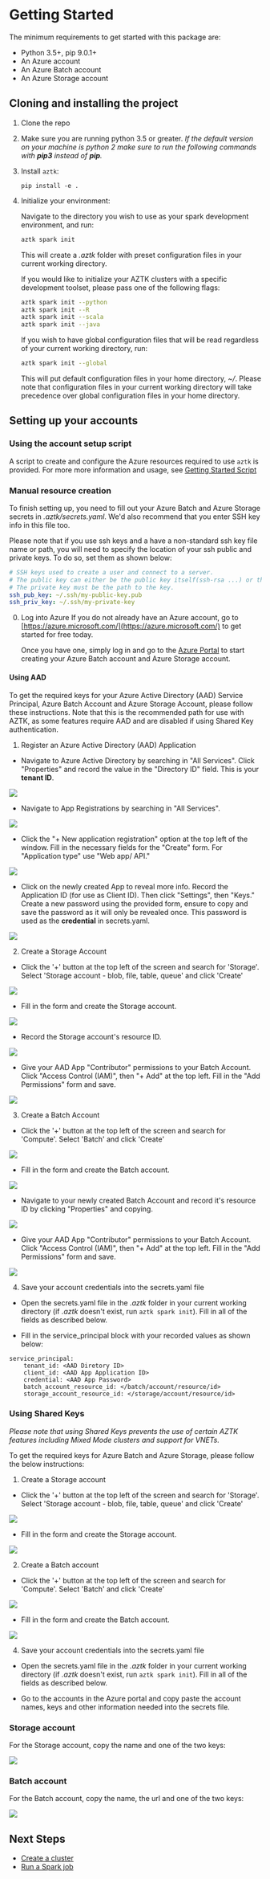 # Getting Started
The minimum requirements to get started with this package are:
- Python 3.5+, pip 9.0.1+
- An Azure account
- An Azure Batch account
- An Azure Storage account

## Cloning and installing the project
1. Clone the repo
2. Make sure you are running python 3.5 or greater.
    _If the default version on your machine is python 2 make sure to run the following commands with **pip3** instead of **pip**._

3. Install `aztk`:
    ```
    pip install -e .
    ```
5. Initialize your environment:

    Navigate to the directory you wish to use as your spark development environment, and run:
    ```bash
    aztk spark init
    ```
    This will create a *.aztk* folder with preset configuration files in your current working directory.

    If you would like to initialize your AZTK clusters with a specific development toolset, please pass one of the following flags:
    ```bash
    aztk spark init --python
    aztk spark init --R
    aztk spark init --scala
    aztk spark init --java
    ```

    If you wish to have global configuration files that will be read regardless of your current working directory, run:
    ```bash
    aztk spark init --global
    ```
    This will put default configuration files in your home directory, *~/*. Please note that configuration files in your current working directory will take precedence over global configuration files in your home directory.


## Setting up your accounts

### Using the account setup script
A script to create and configure the Azure resources required to use `aztk` is provided. For more more information and usage, see [Getting Started Script](01-getting-started-script.html)

### Manual resource creation
To finish setting up, you need to fill out your Azure Batch and Azure Storage secrets in *.aztk/secrets.yaml*. We'd also recommend that you enter SSH key info in this file too.

Please note that if you use ssh keys and a have a non-standard ssh key file name or path, you will need to specify the location of your ssh public and private keys. To do so, set them as shown below:
```yaml
# SSH keys used to create a user and connect to a server.
# The public key can either be the public key itself(ssh-rsa ...) or the path to the ssh key.
# The private key must be the path to the key.
ssh_pub_key: ~/.ssh/my-public-key.pub
ssh_priv_key: ~/.ssh/my-private-key
```

0. Log into Azure
If you do not already have an Azure account, go to [https://azure.microsoft.com/](https://azure.microsoft.com/) to get started for free today.

    Once you have one, simply log in and go to the [Azure Portal](https://portal.azure.com) to start creating your Azure Batch account and Azure Storage account.


#### Using AAD
To get the required keys for your Azure Active Directory (AAD) Service Principal, Azure Batch Account and Azure Storage Account, please follow these instructions. Note that this is the recommended path for use with AZTK, as some features require AAD and are disabled if using Shared Key authentication.

1. Register an Azure Active Directory (AAD) Application

- Navigate to Azure Active Directory by searching in "All Services". Click "Properties" and record the value in the "Directory ID" field. This is your __tenant ID__.

![](./misc/AAD_1.png)

- Navigate to App Registrations by searching in "All Services".

![](./misc/AppRegistrations_1.png)

- Click the "+ New application registration" option at the top left of the window. Fill in the necessary fields for the "Create" form. For "Application type" use "Web app/ API."

![](./misc/AppRegistrations_2.png)

- Click on the newly created App to reveal more info. Record the Application ID (for use as Client ID). Then click "Settings", then "Keys." Create a new password using the provided form, ensure to copy and save the password as it will only be revealed once. This password is used as the __credential__ in secrets.yaml.

![](./misc/AppRegistrations_3.png)

2. Create a Storage Account

- Click the '+' button at the top left of the screen and search for 'Storage'. Select 'Storage account - blob, file, table, queue' and click 'Create'

![](./misc/Storage_1.png)

- Fill in the form and create the Storage account.

![](./misc/Storage_2.png)

- Record the Storage account's resource ID.

![](./misc/Storage_3.png)

- Give your AAD App "Contributor" permissions to your Batch Account. Click "Access Control (IAM)", then "+ Add" at the top left. Fill in the "Add Permissions" form and save.

![](./misc/Storage_4.png)

3. Create a Batch Account

- Click the '+' button at the top left of the screen and search for 'Compute'. Select 'Batch' and click 'Create'

![](./misc/Batch_1.png)

- Fill in the form and create the Batch account.

![](./misc/Batch_2.png)

- Navigate to your newly created Batch Account and record it's resource ID by clicking "Properties" and copying.

![](./misc/Batch_3.png)

- Give your AAD App "Contributor" permissions to your Batch Account. Click "Access Control (IAM)", then "+ Add" at the top left. Fill in the "Add Permissions" form and save.

![](./misc/Batch_4.png)

4. Save your account credentials into the secrets.yaml file

- Open the secrets.yaml file in the *.aztk* folder in your current working directory (if *.aztk* doesn't exist, run `aztk spark init`). Fill in all of the fields as described below.

- Fill in the service_principal block with your recorded values as shown below:
```
service_principal:
    tenant_id: <AAD Diretory ID>
    client_id: <AAD App Application ID>
    credential: <AAD App Password>
    batch_account_resource_id: </batch/account/resource/id>
    storage_account_resource_id: </storage/account/resource/id>
```

### Using Shared Keys
_Please note that using Shared Keys prevents the use of certain AZTK features including Mixed Mode clusters and support for VNETs._

To get the required keys for Azure Batch and Azure Storage, please follow the below instructions:

1. Create a Storage account

- Click the '+' button at the top left of the screen and search for 'Storage'. Select 'Storage account - blob, file, table, queue' and click 'Create'

![](./misc/Storage_1.png)

- Fill in the form and create the Storage account.

![](./misc/Storage_2.png)

2. Create a Batch account

- Click the '+' button at the top left of the screen and search for 'Compute'. Select 'Batch' and click 'Create'

![](./misc/Batch_1.png)

- Fill in the form and create the Batch account.

![](./misc/Batch_2.png)

4. Save your account credentials into the secrets.yaml file

- Open the secrets.yaml file in the *.aztk* folder in your current working directory (if *.aztk* doesn't exist, run `aztk spark init`). Fill in all of the fields as described below.

- Go to the accounts in the Azure portal and copy paste the account names, keys and other information needed into the
secrets file.

### Storage account

For the Storage account, copy the name and one of the two keys:

![](./misc/Storage_secrets.png)

### Batch account

For the Batch account, copy the name, the url and one of the two keys:

![](./misc/Batch_secrets.png)


## Next Steps
- [Create a cluster](10-clusters.html)
- [Run a Spark job](./20-spark-submit.html)

